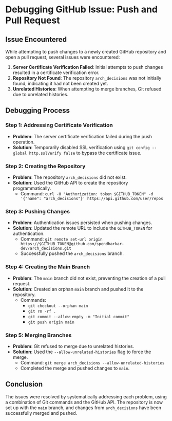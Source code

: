 # Debugging GitHub Issue: Push and Pull Request

## Issue Encountered
While attempting to push changes to a newly created GitHub repository and open a pull request, several issues were encountered:

1. **Server Certificate Verification Failed**: Initial attempts to push changes resulted in a certificate verification error.
2. **Repository Not Found**: The repository `arch_decisions` was not initially found, indicating it had not been created yet.
3. **Unrelated Histories**: When attempting to merge branches, Git refused due to unrelated histories.

## Debugging Process

### Step 1: Addressing Certificate Verification
- **Problem**: The server certificate verification failed during the push operation.
- **Solution**: Temporarily disabled SSL verification using `git config --global http.sslVerify false` to bypass the certificate issue.

### Step 2: Creating the Repository
- **Problem**: The repository `arch_decisions` did not exist.
- **Solution**: Used the GitHub API to create the repository programmatically.
  - Command: `curl -H "Authorization: token $GITHUB_TOKEN" -d '{"name": "arch_decisions"}' https://api.github.com/user/repos`

### Step 3: Pushing Changes
- **Problem**: Authentication issues persisted when pushing changes.
- **Solution**: Updated the remote URL to include the `GITHUB_TOKEN` for authentication.
  - Command: `git remote set-url origin https://$GITHUB_TOKEN@github.com/spendharkar-dev/arch_decisions.git`
  - Successfully pushed the `arch_decisions` branch.

### Step 4: Creating the Main Branch
- **Problem**: The `main` branch did not exist, preventing the creation of a pull request.
- **Solution**: Created an orphan `main` branch and pushed it to the repository.
  - Commands:
    - `git checkout --orphan main`
    - `git rm -rf .`
    - `git commit --allow-empty -m "Initial commit"`
    - `git push origin main`

### Step 5: Merging Branches
- **Problem**: Git refused to merge due to unrelated histories.
- **Solution**: Used the `--allow-unrelated-histories` flag to force the merge.
  - Command: `git merge arch_decisions --allow-unrelated-histories`
  - Completed the merge and pushed changes to `main`.

## Conclusion
The issues were resolved by systematically addressing each problem, using a combination of Git commands and the GitHub API. The repository is now set up with the `main` branch, and changes from `arch_decisions` have been successfully merged and pushed.